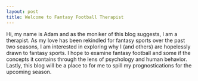 ```yaml
---
layout: post
title: Welcome to Fantasy Football Therapist  
---
```


Hi, my name is Adam and as the moniker of this blog suggests, I am a therapist.  As my love has been rekindled for fantasy sports over the past two seasons, I am interested in exploring why I (and others) are hopelessly drawn to fantasy sports. I hope to examine fantasy football and some if the concepts it contains through the lens of psychology and human behavior.  Lastly, this blog will be a place to for me to spill my prognostications for the upcoming season.  

